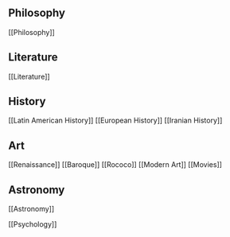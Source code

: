 ## Philosophy
[[Philosophy]]
## Literature
[[Literature]]
## History
[[Latin American History]]
[[European History]]
[[Iranian History]]
## Art
[[Renaissance]]
[[Baroque]]
[[Rococo]]
[[Modern Art]]
[[Movies]]
## Astronomy
[[Astronomy]]

[[Psychology]]